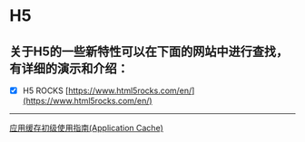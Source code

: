 # H5
## 关于H5的一些新特性可以在下面的网站中进行查找，有详细的演示和介绍：
- [X] H5 ROCKS  [https://www.html5rocks.com/en/](https://www.html5rocks.com/en/)

----

[应用缓存初级使用指南(Application Cache)](https://www.html5rocks.com/zh/tutorials/appcache/beginner/)

